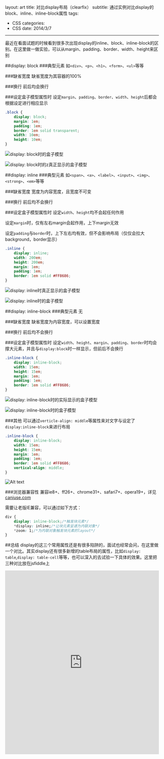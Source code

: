 layout: art
title: 对比display布局（clearfix）
subtitle: 通过实例对比display的block、inline、inline-block属性
tags: 
- CSS
categories: 
- CSS
date: 2014/3/7
---


最近在看面试题的时候看到很多次出现display的inline、block、inline-block的区别。在这里做一做实验，可以从margin、padding、border、width、height来区别

<!-- more -->

##display: block
###典型元素
如```<div>```、```<p>```、```<h1>```、```<form>```、```<ul>```等等

###缺省宽度
缺省宽度为其容器的100%

###换行
前后均会换行

###设定盒子模型属性时
设定```margin```、```padding```、```border```、```width```、```height```后都会根据设定进行相应显示
```css
.block {
    display: block;
    margin: 1em;
    padding: 1em;
    border: 1em solid transparent;
    width: 10em;
    height: 10em;
}
```
![display: block时的盒子模型](/img/display/1.png)

![display: block时的z真正显示的盒子模型](/img/display/2.png)

##display: inline
###典型元素
如```<span>```、```<a>```、```<label>```、```<input>```、```<img>```、```<strong>```、```<em>```等等

###缺省宽度
宽度为内容宽度，且宽度不可变

###换行
前后均不会换行

###设定盒子模型属性时
设定```width```、```height```均不会起任何作用

设定```margin```时，仅有左右margin会起作用，上下margin无效

设定```padding```与```border```时，上下左右均有效，但不会影响布局（仅仅会拉大background，border显示）
```css
.inline {
    display: inline;
    width: 200em;
    height: 200em;
    margin: 1em;
    padding: 1em;
    border: 1em solid #FF8686;
}
```
![display: inline时真正显示的盒子模型](/img/display/3.png)

![display: inline时的盒子模型](/img/display/4.png)

##display: inline-block
###典型元素
无

###缺省宽度
缺省宽度为内容宽度，可以设置宽度

###换行
前后均不会换行

###设定盒子模型属性时
设定```width```、```height```、```margin```、```padding```、```border```时均会撑大元素，并且与```display:block```时一样显示，但前后不会换行
```css
.inline-block {
    display: inline-block;
    width: 15em;
    height: 15em;
    margin: 1em;
    padding: 1em;
    border: 1em solid #FF8686;
}
```
![display: inline-block时的实际显示的盒子模型](/img/display/5.png)

![display: inline-block时的盒子模型](/img/display/6.png)

###其他
可以通过```verticle-align: middle```等属性来对文字与设定了```display:inline-block```来进行布局

```css
.inline-block {
    display: inline-block;
    width: 15em;
    height: 15em;
    margin: 1em;
    padding: 1em;
    border: 1em solid #FF8686;
    vertical-align: middle;
}
```
![Alt text](/img/display/7.png)

###浏览器兼容性
兼容ie8+、ff26+、chrome31+、safari7+、opera19+，详见[caniuse.com](http://caniuse.com/#search=inline-block)

需要让老版IE兼容，可以通过如下方式：
```css
div {
    display: inline-block;/*触发块元素*/
    *display: inline;/*让块元素呈递为内联对象*/
    *zoom: 1;/*为内联对象触发块元素的layout*/
}
```

##总结
display的这三个常用属性还是有很多陷阱的，面试也经常会问，在这里做一个对比。其实display还有很多新增的table布局的属性，比如```display: table```,```display: table-cell```等等，也可以深入的去试验一下具体的效果。这里把三种对比放在jsfiddle上

<iframe width="100%" height="600" src="http://jsfiddle.net/skyinlayer/KC3Xr/embedded/result,css,html" allowfullscreen="allowfullscreen" frameborder="0">&nbsp;</iframe>

